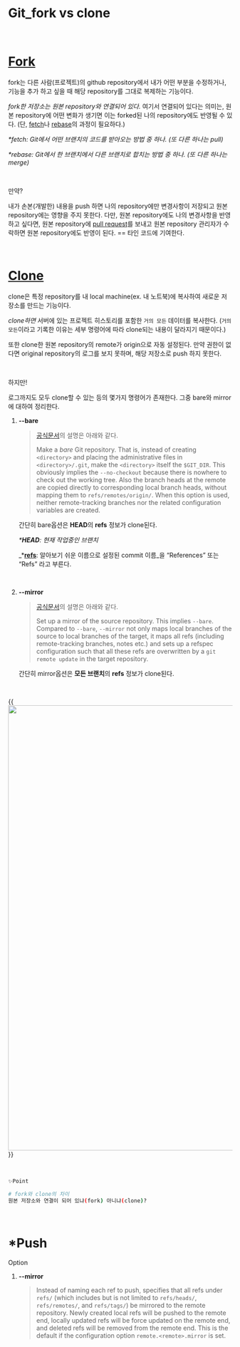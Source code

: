 # Git_fork vs clone


​	

#	[Fork](https://git-scm.com/book/ko/v2/GitHub-GitHub-%ED%94%84%EB%A1%9C%EC%A0%9D%ED%8A%B8%EC%97%90-%EA%B8%B0%EC%97%AC%ED%95%98%EA%B8%B0)

fork는 다른 사람(프로젝트)의 github repository에서 내가 어떤 부분을 수정하거나, 기능을 추가 하고 싶을 때 해당 repository를 그대로 복제하는 기능이다. 

*fork한 저장소는 원본 repository와 연결되어 있다.* 여기서 연결되어 있다는 의미는, 원본 repository에 어떤 변화가 생기면 이는 forked된 나의 repository에도 반영될 수 있다. (단, [fetch](https://git-scm.com/book/ko/v2/Git%EC%9D%98-%EA%B8%B0%EC%B4%88-%EB%A6%AC%EB%AA%A8%ED%8A%B8-%EC%A0%80%EC%9E%A5%EC%86%8C)나 [rebase](https://git-scm.com/book/ko/v2/Git-%EB%B8%8C%EB%9E%9C%EC%B9%98-Rebase-%ED%95%98%EA%B8%B0)의 과정이 필요하다.)

_*fetch: Git에서 어떤 브랜치의 코드를 받아오는 방법 중 하나. (또 다른 하나는 pull)_

_*rebase: Git에서 한 브랜치에서 다른 브랜치로 합치는 방법 중 하나. (또 다른 하나는 merge)_

​	

만약?

내가 손본(개발한) 내용을 push 하면 나의 repository에만 변경사항이 저장되고 원본 repository에는 영향을 주지 못한다. 다만, 원본 repository에도 나의 변경사항을 반영하고 싶다면, 원본 repository에 [pull request](https://wayhome25.github.io/git/2017/07/08/git-first-pull-request-story/)를 보내고 원본 repository 관리자가 수락하면 원본 repository에도 반영이 된다. == 타인 코드에 기여한다.

​		

# [Clone](https://git-scm.com/book/ko/v2/Git%EC%9D%98-%EA%B8%B0%EC%B4%88-Git-%EC%A0%80%EC%9E%A5%EC%86%8C-%EB%A7%8C%EB%93%A4%EA%B8%B0#_git_cloning)

clone은 특정 repository를 내 local machine(ex. 내 노트북)에 복사하여 새로운 저장소를 만드는 기능이다. 

_clone하면_ 서버에 있는 프로젝트 히스토리를 포함한 `거의 모든` 데이터를 복사한다. (`거의 모든`이라고 기록한 이유는 세부 명령어에 따라 clone되는 내용이 달라지기 때문이다.)

또한 clone한 원본 repository의 remote가 origin으로 자동 설정된다. 만약 권한이 없다면 original repository의 로그를 보지 못하며, 해당 저장소로 push 하지 못한다.

​	

하지만!

로그까지도 모두 clone할 수 있는 등의 몇가지 명령어가 존재한다. 그중 bare와 mirror에 대하여 정리한다.

1. **--bare**

   > [공식문서](https://git-scm.com/docs/git-clone)의 설명은 아래와 같다. 
   >
   > Make a *bare* Git repository. That is, instead of creating `<directory>` and placing the administrative files in `<directory>/.git`, make the `<directory>` itself the `$GIT_DIR`. This obviously implies the `--no-checkout` because there is nowhere to check out the working tree. Also the branch heads at the remote are copied directly to corresponding local branch heads, without mapping them to `refs/remotes/origin/`. When this option is used, neither remote-tracking branches nor the related configuration variables are created.

   간단히 bare옵션은 **HEAD**의 **refs** 정보가 clone된다.

   _*__HEAD__: 현재 작업중인 브랜치_

   _*__[refs](https://git-scm.com/book/ko/v2/Git%EC%9D%98-%EB%82%B4%EB%B6%80-Git-Refs)__: 알아보기 쉬운 이름으로 설정된 commit 이름_을 “References” 또는 “Refs” 라고 부른다.

   ​		

2. **--mirror**

   > [공식문서](https://git-scm.com/docs/git-clone)의 설명은 아래와 같다.
   >
   > Set up a mirror of the source repository. This implies `--bare`. Compared to `--bare`, `--mirror` not only maps local branches of the source to local branches of the target, it maps all refs (including remote-tracking branches, notes etc.) and sets up a refspec configuration such that all these refs are overwritten by a `git remote update` in the target repository.

   간단히 mirror옵션은 **모든 브랜치**의 **refs** 정보가 clone된다.

   ​		

{{<image src="/images/git_bare_mirror.png" width="1000px">}}

​	

```bash
✨Point

# fork와 clone의 차이
원본 저장소와 연결이 되어 있냐(fork) 아니냐(clone)?
```

​		

# *Push

Option

1. **--mirror**

   >Instead of naming each ref to push, specifies that all refs under `refs/` (which includes but is not limited to `refs/heads/`, `refs/remotes/`, and `refs/tags/`) be mirrored to the remote repository. Newly created local refs will be pushed to the remote end, locally updated refs will be force updated on the remote end, and deleted refs will be removed from the remote end. This is the default if the configuration option `remote.<remote>.mirror` is set.

   
